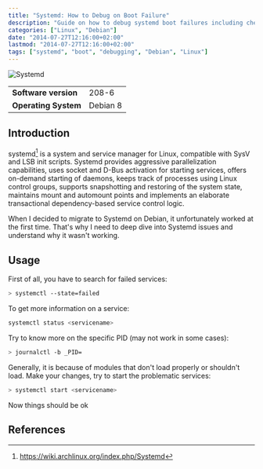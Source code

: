 ```yaml
---
title: "Systemd: How to Debug on Boot Failure"
description: "Guide on how to debug systemd boot failures including checking failed services, getting service status information and troubleshooting techniques."
categories: ["Linux", "Debian"]
date: "2014-07-27T12:16:00+02:00"
lastmod: "2014-07-27T12:16:00+02:00"
tags: ["systemd", "boot", "debugging", "Debian", "Linux"]
---
```


![Systemd](../../static/images/poweredbylinux.avif)


|||
|-|-|
| **Software version** | 208-6 |
| **Operating System** | Debian 8 |


## Introduction

systemd[^1] is a system and service manager for Linux, compatible with SysV and LSB init scripts. Systemd provides aggressive parallelization capabilities, uses socket and D-Bus activation for starting services, offers on-demand starting of daemons, keeps track of processes using Linux control groups, supports snapshotting and restoring of the system state, maintains mount and automount points and implements an elaborate transactional dependency-based service control logic.

When I decided to migrate to Systemd on Debian, it unfortunately worked at the first time. That's why I need to deep dive into Systemd issues and understand why it wasn't working.

## Usage

First of all, you have to search for failed services:

```bash
> systemctl --state=failed
```

To get more information on a service:

```bash
systemctl status <servicename>
```

Try to know more on the specific PID (may not work in some cases):

```bash
> journalctl -b _PID=
```

Generally, it is because of modules that don't load properly or shouldn't load. Make your changes, try to start the problematic services:

```bash
> systemctl start <servicename>
```

Now things should be ok

## References

[^1]: https://wiki.archlinux.org/index.php/Systemd
